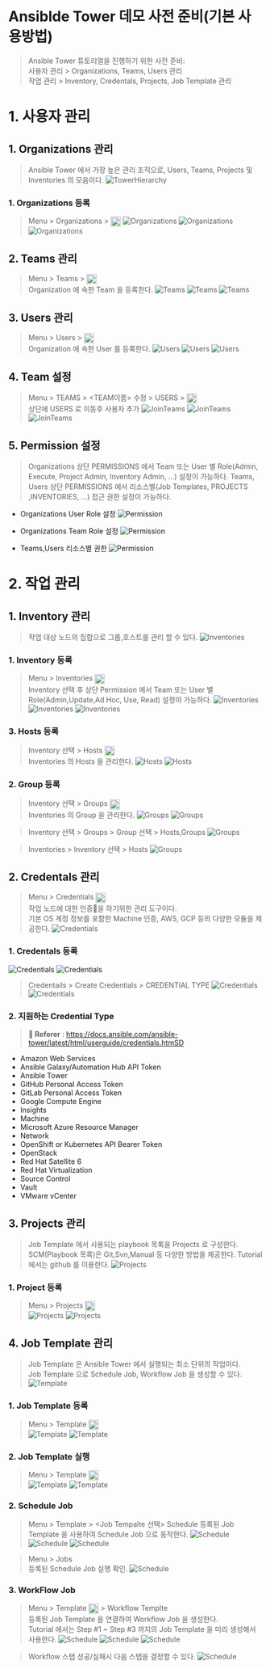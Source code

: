 # Ansiblde Tower 데모 사전 준비(기본 사용방법)

> Ansible Tower 튜토리얼을 진행하기 위한 사전 준비: <BR>
> 사용자 관리 > Organizations, Teams, Users 관리 <BR>
> 작업 관리 > Inventory, Credentals, Projects, Job Template 관리 <BR>

# 1. 사용자 관리

## 1. Organizations 관리
> Ansible Tower 에서 가장 높은 관리 조직으로, Users, Teams, Projects 및 Inventories 의 모음이다.
![TowerHierarchy](../imgs/TowerHierarchy.png)

### 1. Organizations 등록

> Menu > Organizations > <img src="../imgs/add-button.png" width=20 height=20 align="absmiddle"/>
![Organizations](../imgs/organizations.png)
![Organizations](../imgs/create-organizations.png)
![Organizations](../imgs/list-organizations.png)

## 2. Teams 관리

> Menu > Teams > <img src="../imgs/add-button.png" width=20 height=20 align="absmiddle"/> </BR>
> Organization 에 속한 Team 을 등록한다.
![Teams](../imgs/teams.png)
![Teams](../imgs/create-teams.png)
![Teams](../imgs/list-teams.png)

## 3. Users 관리

> Menu > Users > <img src="../imgs/add-button.png" width=20 height=20 align="absmiddle"/></BR>
> Organization 에 속한 User 를 등록한다.
![Users](../imgs/users.png)
![Users](../imgs/create-users.png)
![Users](../imgs/list-users.png)

## 4. Team 설정

> Menu > TEAMS > <TEAM이름> 수정 > USERS > <img src="../imgs/add-button.png" width=20 height=20 align="absmiddle"/> </BR>
> 상단에 USERS 로 이동후 사용자 추가
![JoinTeams](../imgs/join-teams.png)
![JoinTeams](../imgs/join-teams-2.png)
![JoinTeams](../imgs/join-teams-3.png)

## 5. Permission 설정

> Organizations 상단 PERMISSIONS 에서 Team 또는 User 별 Role(Admin, Execute, Project Admin, Inventory Admin, ...) 설정이 가능하다.
> Teams, Users 상단 PERMISSIONS 에서 리소스별(Job Templates, PROJECTS ,INVENTORIES, ...) 접근 권한 설정이 가능하다.

- Organizations User Role 설정
![Permission](../imgs/users-permissions.png)

- Organizations Team Role 설정
![Permission](../imgs/teams-permissions.png)

- Teams,Users 리소스별 권한
![Permission](../imgs/permissions.png)

# 2. 작업 관리

## 1. Inventory 관리
> 작업 대상 노드의 집합으로 그룹,호스트를 관리 할 수 있다.
![Inventories](../imgs/inventories.png)

### 1. Inventory 등록

> Menu > Inventories <img src="../imgs/add-button.png" width=20 height=20 align="absmiddle"/> </BR>
> Inventory 선택 후 상단 Permission 에서 Team 또는 User 별 Role(Admin,Update,Ad Hoc, Use, Read) 설정이 가능하다.
![Inventories](../imgs/create-inventories.png)
![Inventories](../imgs/list-inventories.png)
![Inventories](../imgs/permission-inventories.png)

### 3. Hosts 등록 

> Inventory 선택 > Hosts <img src="../imgs/add-button.png" width=20 height=20 align="absmiddle"/> </BR>
> Inventories 의 Hosts 을 관리한다.
![Hosts](../imgs/hosts-inventories.png) 
![Hosts](../imgs/create-hosts.png) 

### 2. Group 등록 

> Inventory 선택 > Groups <img src="../imgs/add-button.png" width=20 height=20 align="absmiddle"/> </BR>
> Inventories 의 Group 을 관리한다.
![Groups](../imgs/groups-inventories.png)
![Groups](../imgs/create-groups.png)

> Inventory 선택 > Groups > Group 선택 > Hosts,Groups
![Groups](../imgs/join-groups.png)

> Inventories > Inventory 선택 > Hosts
![Groups](../imgs/list-hosts.png)

## 2. Credentals 관리

> Menu > Credentials <img src="../imgs/add-button.png" width=20 height=20 align="absmiddle"/> </BR>
> 작업 노드에 대한 인증을 하기위한 관리 도구이다. <BR>
> 기본 OS 계정 정보를 포함한 Machine 인증, AWS, GCP 등의 다양한 모듈을 제공한다.
![Credentials](../imgs/credentials.png)

### 1. Credentals 등록 
![Credentials](../imgs/create-credentials.png)
![Credentials](../imgs/list-credentials.png)

> Credentails > Create Credentials > CREDENTIAL TYPE
![Credentials](../imgs/credentials-create-credential.png)
![Credentials](../imgs/credential-types-popup-window.png)

### 2. 지원하는 Credential Type

> **:link: Referer** : 
> https://docs.ansible.com/ansible-tower/latest/html/userguide/credentials.htmSD
- Amazon Web Services
- Ansible Galaxy/Automation Hub API Token
- Ansible Tower
- GitHub Personal Access Token
- GitLab Personal Access Token
- Google Compute Engine
- Insights
- Machine
- Microsoft Azure Resource Manager
- Network
- OpenShift or Kubernetes API Bearer Token
- OpenStack
- Red Hat Satellite 6
- Red Hat Virtualization
- Source Control
- Vault
- VMware vCenter

## 3. Projects 관리

> Job Template 에서 사용되는 playbook 목록을 Projects 로 구성한다. </br>
> SCM(Playbook 목록)은 Git,Svn,Manual 등 다양한 방법을 제공한다. Tutorial 에서는 github 를 이용한다.
![Projects](../imgs/projects.png)

### 1. Project 등록

> Menu > Projects <img src="../imgs/add-button.png" width=20 height=20 align="absmiddle"/> </BR>
![Projects](../imgs/create-projects.png)
![Projects](../imgs/list-projects.png)

## 4. Job Template 관리

> Job Template 은 Ansible Tower 에서 실행되는 최소 단위의 작업이다. </br>
> Job Template 으로 Schedule Job, Workflow Job 을 생성할 수 있다.
![Template](../imgs/templates.png)

### 1. Job Template 등록

> Menu > Template <img src="../imgs/add-button.png" width=20 height=20 align="absmiddle"/> </BR>
![Template](../imgs/create-templates.png)
![Template](../imgs/list-templates.png)

### 2. Job Template 실행

> Menu > Template  <img src="../imgs/launch-button.png" width=20 height=20 align="absmiddle"/> </BR>
![Template](../imgs/launch-templates-1.png)
![Template](../imgs/launch-templates-2.png)

### 2. Schedule Job
> Menu > Template > <Job Tempalte 선택> Schedule
> 등록된 Job Template 을 사용하여 Schedule Job 으로 동작한다.
![Schedule](../imgs/schedule.png)
![Schedule](../imgs/create-schedule.png) 
![Schedule](../imgs/list-schedule.png)

> Menu > Jobs <br>
> 등록된 Schedule Job 실행 확인.
![Schedule](../imgs/list-schedule-2.png)

### 3. WorkFlow Job

> Menu > Template <img src="../imgs/add-button.png" width=20 height=20 align="absmiddle"/> > Workflow Templte </BR>
> 등록된 Job Template 을 연결하여 Workflow Job 을 생성한다. <BR> 
> Tutorial 에서는 Step #1 ~ Step #3 까지의 Job Template 을 미리 생성해서 사용한다.
![Schedule](../imgs/workflow.png)
![Schedule](../imgs/create-workflow.png)
![Schedule](../imgs/visualizer-workflow-1.png)

> Workflow 스탭 성공/실패시 다음 스탭을 결정할 수 있다. 
![Schedule](../imgs/visualizer-workflow-2.png)